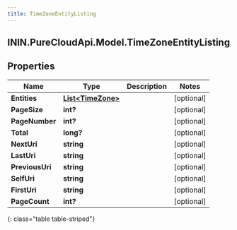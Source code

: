 ```yaml
---
title: TimeZoneEntityListing
---
```

## ININ.PureCloudApi.Model.TimeZoneEntityListing

## Properties

|Name | Type | Description | Notes|
|------------ | ------------- | ------------- | -------------|
| **Entities** | [**List&lt;TimeZone&gt;**](TimeZone.html) |  | [optional] |
| **PageSize** | **int?** |  | [optional] |
| **PageNumber** | **int?** |  | [optional] |
| **Total** | **long?** |  | [optional] |
| **NextUri** | **string** |  | [optional] |
| **LastUri** | **string** |  | [optional] |
| **PreviousUri** | **string** |  | [optional] |
| **SelfUri** | **string** |  | [optional] |
| **FirstUri** | **string** |  | [optional] |
| **PageCount** | **int?** |  | [optional] |
{: class="table table-striped"}


